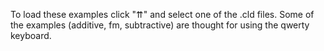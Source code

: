 To load these examples click "⇈" and select one of the .cld files. Some of the examples (additive, fm, subtractive) are thought for using the qwerty keyboard.